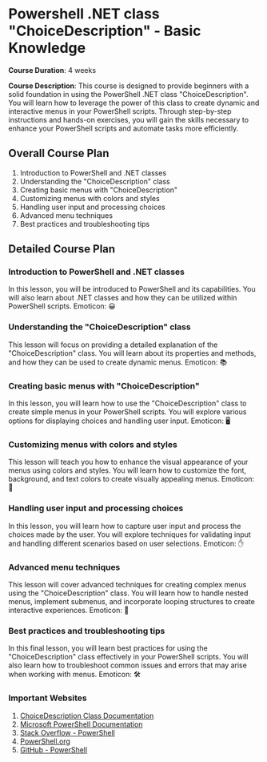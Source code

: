 # Powershell .NET class "ChoiceDescription" - Basic Knowledge

**Course Duration**: 4 weeks

**Course Description**:
This course is designed to provide beginners with a solid foundation in using the PowerShell .NET class "ChoiceDescription". You will learn how to leverage the power of this class to create dynamic and interactive menus in your PowerShell scripts. Through step-by-step instructions and hands-on exercises, you will gain the skills necessary to enhance your PowerShell scripts and automate tasks more efficiently.

## Overall Course Plan

1. Introduction to PowerShell and .NET classes
2. Understanding the "ChoiceDescription" class
3. Creating basic menus with "ChoiceDescription"
4. Customizing menus with colors and styles
5. Handling user input and processing choices
6. Advanced menu techniques
7. Best practices and troubleshooting tips

## Detailed Course Plan

### Introduction to PowerShell and .NET classes

In this lesson, you will be introduced to PowerShell and its capabilities. You will also learn about .NET classes and how they can be utilized within PowerShell scripts. Emoticon: 😀

### Understanding the "ChoiceDescription" class

This lesson will focus on providing a detailed explanation of the "ChoiceDescription" class. You will learn about its properties and methods, and how they can be used to create dynamic menus. Emoticon: 📚

### Creating basic menus with "ChoiceDescription"

In this lesson, you will learn how to use the "ChoiceDescription" class to create simple menus in your PowerShell scripts. You will explore various options for displaying choices and handling user input. Emoticon: 🖥️

### Customizing menus with colors and styles

This lesson will teach you how to enhance the visual appearance of your menus using colors and styles. You will learn how to customize the font, background, and text colors to create visually appealing menus. Emoticon: 🎨

### Handling user input and processing choices

In this lesson, you will learn how to capture user input and process the choices made by the user. You will explore techniques for validating input and handling different scenarios based on user selections. Emoticon: ✋

### Advanced menu techniques

This lesson will cover advanced techniques for creating complex menus using the "ChoiceDescription" class. You will learn how to handle nested menus, implement submenus, and incorporate looping structures to create interactive experiences. Emoticon: 🚀

### Best practices and troubleshooting tips

In this final lesson, you will learn best practices for using the "ChoiceDescription" class effectively in your PowerShell scripts. You will also learn how to troubleshoot common issues and errors that may arise when working with menus. Emoticon: 🛠️

### Important Websites

1. [ChoiceDescription Class Documentation](https://learn.microsoft.com/en-us/dotnet/api/system.management.automation.host.choicedescription?view=powershellsdk-1.1.0)
2. [Microsoft PowerShell Documentation](https://docs.microsoft.com/powershell/)
3. [Stack Overflow - PowerShell](https://stackoverflow.com/questions/tagged/powershell)
4. [PowerShell.org](https://powershell.org/)
5. [GitHub - PowerShell](https://github.com/PowerShell)
